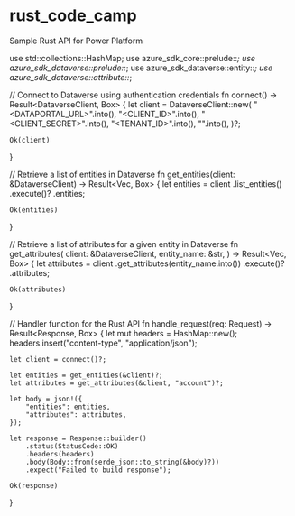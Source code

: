 # rust_code_camp

Sample Rust API for Power Platform

use std::collections::HashMap;
use azure_sdk_core::prelude::*;
use azure_sdk_dataverse::prelude::*;
use azure_sdk_dataverse::entity::*;
use azure_sdk_dataverse::attribute::*;

// Connect to Dataverse using authentication credentials
fn connect() -> Result<DataverseClient, Box<dyn std::error::Error>> {
    let client = DataverseClient::new(
        "<DATAPORTAL_URL>".into(),
        "<CLIENT_ID>".into(),
        "<CLIENT_SECRET>".into(),
        "<TENANT_ID>".into(),
        "<SCOPE>".into(),
    )?;

    Ok(client)
}

// Retrieve a list of entities in Dataverse
fn get_entities(client: &DataverseClient) -> Result<Vec<Entity>, Box<dyn std::error::Error>> {
    let entities = client
        .list_entities()
        .execute()?
        .entities;

    Ok(entities)
}

// Retrieve a list of attributes for a given entity in Dataverse
fn get_attributes(
    client: &DataverseClient,
    entity_name: &str,
) -> Result<Vec<Attribute>, Box<dyn std::error::Error>> {
    let attributes = client
        .get_attributes(entity_name.into())
        .execute()?
        .attributes;

    Ok(attributes)
}

// Handler function for the Rust API
fn handle_request(req: Request) -> Result<Response, Box<dyn std::error::Error>> {
    let mut headers = HashMap::new();
    headers.insert("content-type", "application/json");

    let client = connect()?;
    
    let entities = get_entities(&client)?;
    let attributes = get_attributes(&client, "account")?;
    
    let body = json!({
        "entities": entities,
        "attributes": attributes,
    });
    
    let response = Response::builder()
        .status(StatusCode::OK)
        .headers(headers)
        .body(Body::from(serde_json::to_string(&body)?))
        .expect("Failed to build response");
    
    Ok(response)
}
